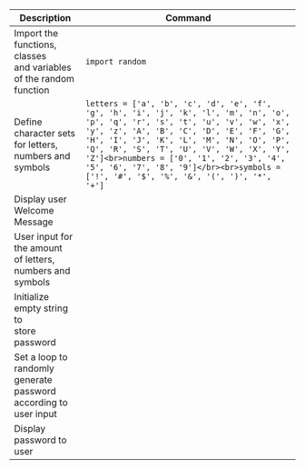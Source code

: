 
| Description | Command |
| --- | --- |
| Import the functions, classes <br>and variables of the random function | `import random` |
| Define character sets for letters, <br>numbers and symbols</br> | `letters = ['a', 'b', 'c', 'd', 'e', 'f', 'g', 'h', 'i', 'j', 'k', 'l', 'm', 'n', 'o', 'p', 'q', 'r', 's', 't', 'u', 'v', 'w', 'x', 'y', 'z', 'A', 'B', 'C', 'D', 'E', 'F', 'G', 'H', 'I', 'J', 'K', 'L', 'M', 'N', 'O', 'P', 'Q', 'R', 'S', 'T', 'U', 'V', 'W', 'X', 'Y', 'Z']<br>numbers = ['0', '1', '2', '3', '4', '5', '6', '7', '8', '9']</br><br>symbols = ['!', '#', '$', '%', '&', '(', ')', '*', '+']`</br> |
| Display user Welcome Message | |
| User input for the amount <br>of letters, numbers and symbols</br> | | 
| Initialize empty string to <br>store password</br> | |
| Set a loop to randomly generate password <br>according to user input</br> | |
| Display password to user | 
